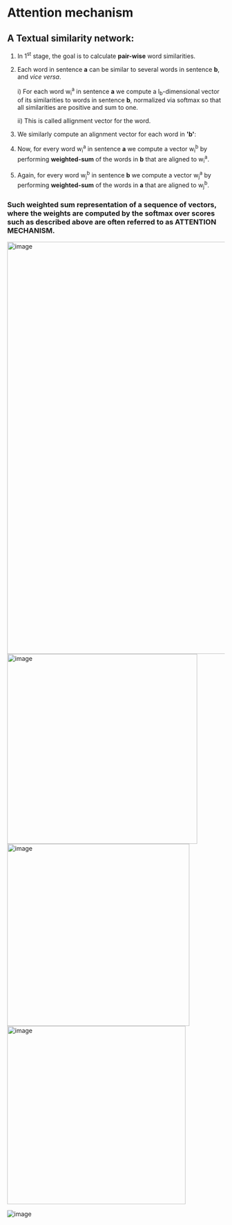 # Attention mechanism

## A Textual similarity network:
1) In 1<sup>st</sup> stage, the goal is to calculate **pair-wise** word similarities.
2) Each word in sentence **a** can be similar to several words in sentence **b**, and *vice versa*.
   
   i) For each word w<sub>i</sub><sup>a</sup> in sentence **a** we compute a l<sub>b</sub>-dimensional vector of its similarities to words in sentence **b**, normalized via softmax so that all similarities are positive and sum to one.

   ii) This is called allignment vector for the word.

3) We similarly compute an alignment vector for each word in **'b'**: 

4) Now, for every word w<sub>i</sub><sup>a</sup> in sentence **a** we compute a vector w<sub>i</sub><sup>b</sup> by performing **weighted-sum** of the words in **b** that are aligned to w<sub>i</sub><sup>a</sup>. 

5) Again, for every word w<sub>j</sub><sup>b</sup> in sentence **b** we compute a vector w<sub>j</sub><sup>a</sup> by performing **weighted-sum** of the words in **a** that are aligned to w<sub>j</sub><sup>b</sup>. 

### Such weighted sum representation of a sequence of vectors, where the weights are computed by the **softmax** over scores such as described above are often referred to as **ATTENTION MECHANISM**.

<img width="955" alt="image" src="https://github.com/netgvarun2012/portfolio/assets/93938450/0534ea67-c242-4f2d-a79f-0991b34858d4">

<img width="440" alt="image" src="https://github.com/netgvarun2012/portfolio/assets/93938450/469dd303-eb4c-4d82-80f3-fbe48ce462c8"> 



<img width="422" alt="image" src="https://github.com/netgvarun2012/portfolio/assets/93938450/c2ced90e-3676-4e23-b688-306e126cfe15"> 


<img width="413" alt="image" src="https://github.com/netgvarun2012/portfolio/assets/93938450/2961a397-6029-4942-92dd-e39c3e265a9e">


![image](https://github.com/netgvarun2012/portfolio/assets/93938450/bfd8c80b-f6ea-4d0b-9fc4-fe486af1f59a)

